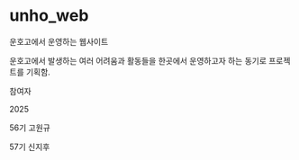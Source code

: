 # unho_web

운호고에서 운영하는 웹사이트

운호고에서 발생하는 여러 어려움과 활동들을 한곳에서 운영하고자 하는 동기로 프로젝트를 기획함.

참여자

2025

56기 고원규

57기 신지후

